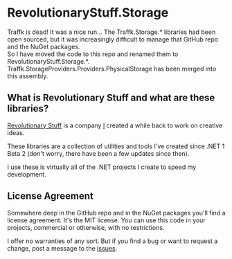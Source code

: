 ﻿# RevolutionaryStuff.Storage
Traffk is dead!  It was a nice run...
The Traffk.Storage.* libraries had been open sourced, but it was increasingly difficult to manage that GitHub repo and the NuGet packages.  
So I have moved the code to this repo and renamed them to RevolutionaryStuff.Storage.*.
Traffk.StorageProviders.Providers.PhysicalStorage has been merged into this assembly.

## What is Revolutionary Stuff and what are these libraries?
[Revolutionary Stuff](https://revolutionarystuff.com/) is a company [I](https://www.jasonthomas.com/) created a while back to work on creative ideas.

These libraries are a collection of utilities and tools I've created since .NET 1 Beta 2 (don't worry, there have been a few updates since then).

I use these is virtually all of the .NET projects I create to speed my development. 

## License Agreement

Somewhere deep in the GitHub repo and in the NuGet packages you'll find a license agreement.  It's the MIT license.  You can use this code in your projects, commercial or otherwise, with no restrictions.

I offer no warranties of any sort.  But if you find a bug or want to request a change, post a message to the [Issues](https://github.com/jbt00000/RevolutionaryStuff/issues).